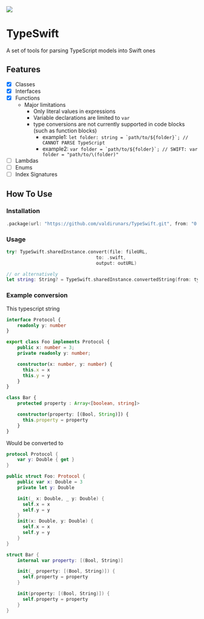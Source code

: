 <img src="https://travis-ci.org/valdirunars/TypeSwift.svg?branch=master"/>

# TypeSwift
A set of tools for parsing TypeScript models into Swift ones

## Features

- [X] Classes
- [X] Interfaces
- [X] Functions
  - Major limitations
    - Only literal values in expressions
    - Variable declarations are limited to `var`
    - type conversions are not currently supported in code blocks (such as function blocks)
      - example1: ``let folder: string = `path/to/${folder}`; // CANNOT PARSE TypeScript``
      - example2: ``var folder = `path/to/${folder}`; // SWIFT: var folder = "path/to/\(folder)"``
- [ ] Lambdas
- [ ] Enums
- [ ] Index Signatures

## How To Use

### Installation

```swift
.package(url: "https://github.com/valdirunars/TypeSwift.git", from: "0.0.14")
```

### Usage
```swift
try! TypeSwift.sharedInstance.convert(file: fileURL,
                                 to: .swift,
                                 output: outURL)

// or alternatively
let string: String? = TypeSwift.sharedInstance.convertedString(from: typescript, to: .swift)
```

### Example conversion

This typescript string

```typescript
interface Protocol {
    readonly y: number
}

export class Foo implements Protocol {
    public x: number = 3;
    private readonly y: number;

    constructor(x: number, y: number) {
      this.x = x
      this.y = y
    }
}

class Bar {
    protected property : Array<[boolean, string]>

    constructor(property: [(Bool, String)]) {
      this.property = property
    }
}
```

Would be converted to

```swift
protocol Protocol {
    var y: Double { get }
}

public struct Foo: Protocol {
    public var x: Double = 3
    private let y: Double

    init(_ x: Double, _ y: Double) {
      self.x = x
      self.y = y
    }
    init(x: Double, y: Double) {
      self.x = x
      self.y = y
    }
}

struct Bar {
    internal var property: [(Bool, String)]

    init(_ property: [(Bool, String)]) {
      self.property = property
    }

    init(property: [(Bool, String)]) {
      self.property = property
    }
}
```
